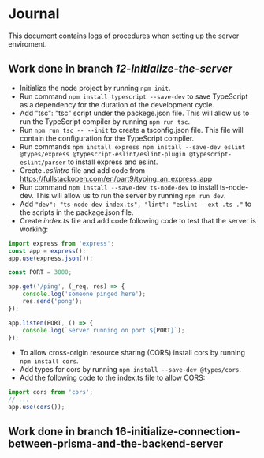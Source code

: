# Journal

This document contains logs of procedures when setting up the server enviroment.

## Work done in branch *12-initialize-the-server*

* Initialize the node project by running `npm init`.
* Run command `npm install typescript --save-dev` to save TypeScript as a dependency for the duration of the development cycle.
* Add "tsc": "tsc" script under the packege.json file. This will allow us to run the TypeScript compiler by running `npm run tsc`.
* Run  `npm run tsc -- --init` to create a tsconfig.json file. This file will contain the configuration for the TypeScript compiler.
* Run commands ```npm install express
npm install --save-dev eslint @types/express @typescript-eslint/eslint-plugin @typescript-eslint/parser``` to install express and eslint.
* Create *.eslintrc* file and add code from <https://fullstackopen.com/en/part9/typing_an_express_app>
* Run command `npm install --save-dev ts-node-dev` to install ts-node-dev. This will allow us to run the server by running `npm run dev`.
* Add `"dev": "ts-node-dev index.ts",
    "lint": "eslint --ext .ts ."` to the scripts in the package.json file.
* Create *index.ts* file and add code following code to test that the server is working:

```javascript
import express from 'express';
const app = express();
app.use(express.json());

const PORT = 3000;

app.get('/ping', (_req, res) => {
    console.log('someone pinged here');
    res.send('pong');
});

app.listen(PORT, () => {
    console.log(`Server running on port ${PORT}`);
});
```

* To allow cross-origin resource sharing (CORS) install cors by running `npm install cors`.
* Add types for cors by running `npm install --save-dev @types/cors`.
* Add the following code to the index.ts file to allow CORS:

```javascript
import cors from 'cors';
// ...
app.use(cors());
```

## Work done in branch 16-initialize-connection-between-prisma-and-the-backend-server
